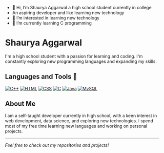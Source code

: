 - 👋 Hi, I’m Shaurya Aggarwal a high school student currently in college
- An aspiring developer and like learning new technology
- 👀 I’m interested in learning new technology
- 🌱 I’m currently learning C programming




# Shaurya Aggarwal



I'm a high school student with a passion for learning and coding. I'm constantly exploring new programming languages and expanding my skills.

## Languages and Tools 🚀

[![C++](https://img.shields.io/badge/-C++-000?&logo=C%2B%2B)](https://en.cppreference.com/w/)
[![HTML](https://img.shields.io/badge/-HTML-000?&logo=HTML5)](https://developer.mozilla.org/en-US/docs/Web/HTML)
[![CSS](https://img.shields.io/badge/-CSS-000?&logo=CSS3)](https://developer.mozilla.org/en-US/docs/Web/CSS)
[![C](https://img.shields.io/badge/-C-000?&logo=C)](https://en.cppreference.com/w/c)
[![Java](https://img.shields.io/badge/-Java-000?&logo=Java&logoColor=white)](https://www.oracle.com/java/)
[![MySQL](https://img.shields.io/badge/-MySQL-000?&logo=MySQL&logoColor=white)](https://www.mysql.com/)


## About Me

I am a self-taught developer currently in high school, with a keen interest in web development, data science, and exploring new technologies. I spend most of my free time learning new languages and working on personal projects.

---

*Feel free to check out my repositories and projects!*


